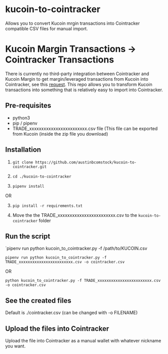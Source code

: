 # kucoin-to-cointracker
Allows you to convert Kucoin mrgin transactions into Cointracker compatible CSV files for manual import.

# Kucoin Margin Transactions -> Cointracker Transactions
There is currently no third-party integration between Cointracker and Kucoin Margin to get margin/leveraged transactions from Kucoin into Cointracker, see this [request](https://community.cointracker.io/t/kucoin-margin-account-is-completely-ignored/1000). This repo allows you to transform Kucoin transactions into something that is relatively easy to import into Cointracker. 

## Pre-requisites
* python3
* pip / pipenv
* TRADE_xxxxxxxxxxxxxxxxxxxxxxxx.csv file (This file can be exported from Kucoin (inside the zip file you download)

## Installation

1. `git clone https://github.com/austinbcomstock/kucoin-to-cointracker.git`

2. `cd ./kucoin-to-cointracker`

3. `pipenv install`

OR

3. `pip install -r requirements.txt`

4. Move the the TRADE_xxxxxxxxxxxxxxxxxxxxxxxx.csv to the `kucoin-to-cointracker` folder

## Run the script

`pipenv run python kucoin_to_cointracker.py -f /path/to/KUCOIN.csv

`pipenv run python kucoin_to_cointracker.py -f TRADE_xxxxxxxxxxxxxxxxxxxxxxxx.csv -o cointracker.csv`

OR

`python kucoin_to_cointracker.py -f TRADE_xxxxxxxxxxxxxxxxxxxxxxxx.csv -o cointracker.csv`

## See the created files
Default is ./cointracker.csv (can be changed with -o FILENAME)

## Upload the files into Cointracker
Upload the file into Cointracker as a manual wallet with whatever nickname you want.

